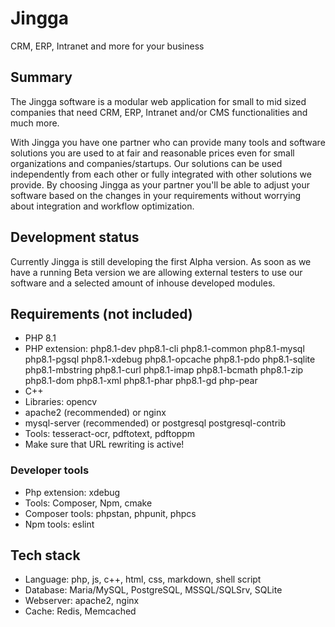 # Jingga

CRM, ERP, Intranet and more for your business

## Summary

The Jingga software is a modular web application for small to mid sized companies that need CRM, ERP, Intranet and/or CMS functionalities and much more.

With Jingga you have one partner who can provide many tools and software solutions you are used to at fair and reasonable prices even for small organizations and companies/startups. Our solutions can be used independently from each other or fully integrated with other solutions we provide. By choosing Jingga as your partner you'll be able to adjust your software based on the changes in your requirements without worrying about integration and workflow optimization.

## Development status

Currently Jingga is still developing the first Alpha version. As soon as we have a running Beta version we are allowing external testers to use our software and a selected amount of inhouse developed modules.

## Requirements (not included)

* PHP 8.1
* PHP extension: php8.1-dev php8.1-cli php8.1-common php8.1-mysql php8.1-pgsql php8.1-xdebug php8.1-opcache php8.1-pdo php8.1-sqlite php8.1-mbstring php8.1-curl php8.1-imap php8.1-bcmath php8.1-zip php8.1-dom php8.1-xml php8.1-phar php8.1-gd php-pear
* C++
* Libraries: opencv
* apache2 (recommended) or nginx
* mysql-server (recommended) or postgresql postgresql-contrib
* Tools: tesseract-ocr, pdftotext, pdftoppm
* Make sure that URL rewriting is active!

### Developer tools

* Php extension: xdebug
* Tools: Composer, Npm, cmake
* Composer tools: phpstan, phpunit, phpcs
* Npm tools: eslint

## Tech stack

* Language: php, js, c++, html, css, markdown, shell script
* Database: Maria/MySQL, PostgreSQL, MSSQL/SQLSrv, SQLite
* Webserver: apache2, nginx
* Cache: Redis, Memcached